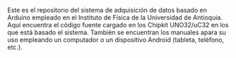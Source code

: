 Este es el repositorio del sistema de adquisición de datos basado en Arduino empleado en el Instituto de Física de la Universidad de Antioquia.
Aquí encuentra el código fuente cargado en los Chipkit UNO32/uC32 en los que está basado el sistema.
También se encuentran los manuales apara su uso empleando un computador o un dispositivo Android (tableta, teléfono, etc.).
